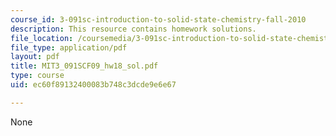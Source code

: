 ```yaml
---
course_id: 3-091sc-introduction-to-solid-state-chemistry-fall-2010
description: This resource contains homework solutions.
file_location: /coursemedia/3-091sc-introduction-to-solid-state-chemistry-fall-2010/ec60f89132400083b748c3dcde9e6e67_MIT3_091SCF09_hw18_sol.pdf
file_type: application/pdf
layout: pdf
title: MIT3_091SCF09_hw18_sol.pdf
type: course
uid: ec60f89132400083b748c3dcde9e6e67

---
```

None